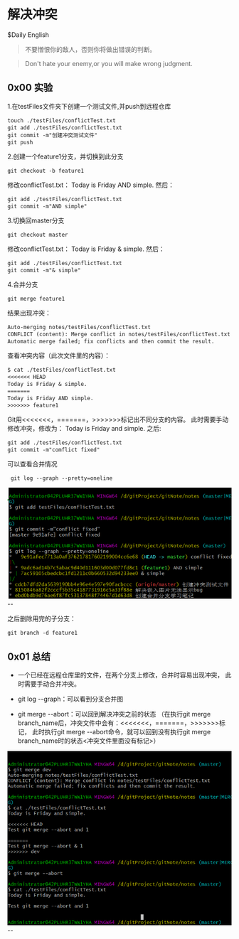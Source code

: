 解决冲突
==
$Daily English
>不要憎恨你的敌人，否则你将做出错误的判断。

>Don't hate your enemy,or you will make wrong judgment.

## 0x00 实验
1.在testFiles文件夹下创建一个测试文件,并push到远程仓库

```
touch ./testFiles/conflictTest.txt
git add ./testFiles/conflictTest.txt
git commit -m"创建冲突测试文件"
git push
```
2.创建一个feature1分支，并切换到此分支
```
git checkout -b feature1
```
修改conflictTest.txt：
Today is Friday AND simple.
然后：
```
git add ./testFiles/conflictTest.txt
git commit -m"AND simple"
```

3.切换回master分支

```
git checkout master
```
修改conflictTest.txt：
Today is Friday & simple.
然后：
```
git add ./testFiles/conflictTest.txt
git commit -m"& simple"
```
4.合并分支
```
git merge feature1
 ```
 结果出现冲突：
 ```
 Auto-merging notes/testFiles/conflictTest.txt
CONFLICT (content): Merge conflict in notes/testFiles/conflictTest.txt
Automatic merge failed; fix conflicts and then commit the result.
```
 查看冲突内容（此次文件里的内容）：
 ```
 $ cat ./testFiles/conflictTest.txt
<<<<<<< HEAD
Today is Friday & simple.
=======
Today is Friday AND simple.
>>>>>>> feature1
```
Git用<<<<<<<，=======，>>>>>>>标记出不同分支的内容。
此时需要手动修改冲突，修改为：
Today is Friday and simple.
之后:
```
git add ./testFiles/conflictTest.txt
git commit -m"comflict fixed"
```
可以查看合并情况
```
 git log --graph --pretty=oneline

```
<img src="../images/conflict_test.png">
--

之后删除用完的子分支：
```
git branch -d feature1
```

## 0x01 总结
+ 一个已经在远程仓库里的文件，在两个分支上修改，合并时容易出现冲突，
此时需要手动合并冲突。

+ git log --graph：可以看到分支合并图
+ git merge --abort：可以回到解决冲突之前的状态
（在执行git merge branch_name后，冲突文件中会有：<<<<<<<，=======，>>>>>>>标记，
此时执行git merge --abort命令，就可以回到没有执行git merge branch_name时的状态<冲突文件里面没有标记>）

<img src="../images/conflict_test1.png">
--